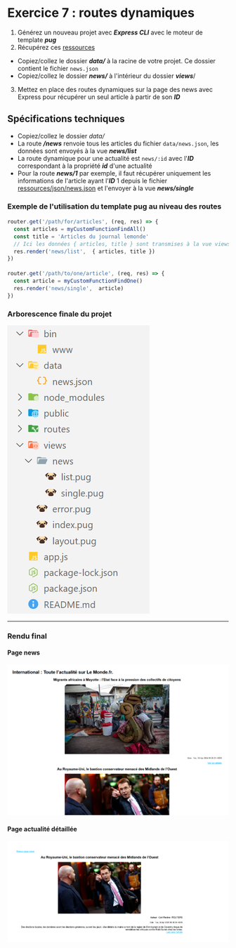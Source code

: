 # Exercice 7 : routes dynamiques

1. Générez un nouveau projet avec ***Express CLI*** avec le moteur de template ***pug***
2. Récupérez ces [ressources](./ressources/ex7.zip)
- Copiez/collez le dossier ***data/*** à la racine de votre projet. Ce dossier contient le fichier `news.json`
- Copiez/collez le dossier ***news/*** à l'intérieur du dossier ***views***/
3. Mettez en place des routes dynamiques sur la page des news avec Express pour récupérer un seul article à partir de son ***ID***

## Spécifications techniques

- Copiez/collez le dossier *data/*
- La route ***/news*** renvoie tous les articles du fichier `data/news.json`, les données sont envoyés à la vue ***news/list***
- La route dynamique pour une actualité est `news/:id` avec l'***ID*** correspondant à la propriété ***id*** d'une actualité
- Pour la route ***news/1*** par exemple, il faut récupérer uniquement les informations de l'article ayant l'***ID*** 1 depuis le fichier [ressources/json/news.json](./ressources/ex7.zip) et l'envoyer à la vue ***news/single***

### Exemple de l'utilisation du template pug au niveau des routes

```js
router.get('/path/for/articles', (req, res) => {
  const articles = myCustomFunctionFindAll()
  const title = 'Articles du journal lemonde'
  // Ici les données { articles, title } sont transmises à la vue views/news/list.pug pour l'affichage
  res.render('news/list',  { articles, title })
})

router.get('/path/to/one/article', (req, res) => {
  const article = myCustomFunctionFindOne()
  res.render('news/single',  article)
})
```
### Arborescence finale du projet

![arbo](./ressources/img/ex7/arborescence.PNG)

---

### Rendu final

#### Page news

![news](./ressources/img/ex7/news.PNG)

#### Page actualité détaillée

![details](./ressources/img/ex7/news_details.png)

